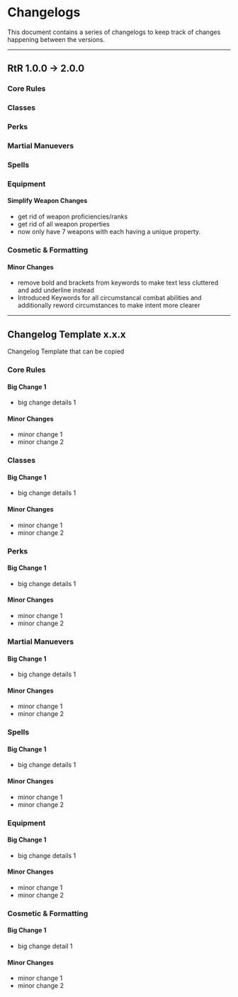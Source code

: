 # Changelogs

This document contains a series of changelogs to keep track of changes happening between the versions.

---

## RtR 1.0.0 -> 2.0.0

### Core Rules

### Classes

### Perks

### Martial Manuevers

### Spells

### Equipment

#### Simplify Weapon Changes
- get rid of weapon proficiencies/ranks
- get rid of all weapon properties
- now only have 7 weapons with each having a unique property.

### Cosmetic & Formatting

#### Minor Changes
- remove bold and brackets from keywords to make text less cluttered and add underline instead
- Introduced Keywords for all circumstancal combat abilities and additionally reword circumstances to make intent more clearer

---

## Changelog Template x.x.x
Changelog Template that can be copied

### Core Rules

#### Big Change 1
- big change details 1

#### Minor Changes
- minor change 1
- minor change 2

### Classes

#### Big Change 1
- big change details 1

#### Minor Changes
- minor change 1
- minor change 2

### Perks

#### Big Change 1
- big change details 1

#### Minor Changes
- minor change 1
- minor change 2

### Martial Manuevers

#### Big Change 1
- big change details 1

#### Minor Changes
- minor change 1
- minor change 2

### Spells

#### Big Change 1
- big change details 1

#### Minor Changes
- minor change 1
- minor change 2

### Equipment

#### Big Change 1
- big change details 1

#### Minor Changes
- minor change 1
- minor change 2

### Cosmetic & Formatting

#### Big Change 1
- big change detail 1

#### Minor Changes
- minor change 1
- minor change 2